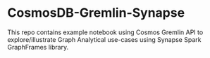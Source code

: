 # CosmosDB-Gremlin-Synapse

This repo contains example notebook using Cosmos Gremlin API to explore/illustrate Graph Analytical use-cases using Synapse Spark GraphFrames library.
